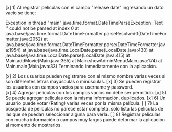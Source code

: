 [x] 1) Al registrar películas con el campo "release date" ingresando un dato vacío se tiene:

Exception in thread "main" java.time.format.DateTimeParseException: Text '' could not be parsed at index 0
at java.base/java.time.format.DateTimeFormatter.parseResolved0(DateTimeFormatter.java:2052)
at java.base/java.time.format.DateTimeFormatter.parse(DateTimeFormatter.java:1954)
at java.base/java.time.LocalDate.parse(LocalDate.java:430)
at java.base/java.time.LocalDate.parse(LocalDate.java:415)
at Main.addMovie(Main.java:365)
at Main.showAdminMenu(Main.java:174)
at Main.main(Main.java:33)
Terminando inmediatamente con la aplicación.

[x] 2) Los usuarios pueden registrarse con el mismo nombre varias veces si son diferentes letras mayúsculas o minúsculas.
[x] 3) Se pueden registrar los usuarios con campos vacíos para username y password.   
[x] 4) Agregar películas con los campos vacíos no debe ser permitido.
[x] 5) Se puede agregar películas con la misma información, duplicados.
[x] 6) Un usuario puede votar (Rating) varias veces por la misma película.
[ ] 7) La búsqueda de películas no parece estar completa, solo lista las películas de las que se puedan seleccionar alguna para verla.
[ ] 8) Registrar películas con mucha información o campos muy largos puede deformar la aplicación al momento de mostrarlos.